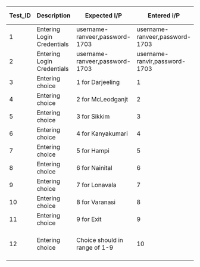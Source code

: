 |Test_ID|Description|Expected I/P|Entered i/P|Expected O/P|Actual O/P|Result|    
|----|-----|-------|------| -----|------|-------|       
|1|Entering Login Credentials|username-ranveer,password-1703|username-ranveer,password-1703|Sucessfully Logged in|Sucessfully Logged in|Success|  
|2|Entering Login Credentials|username-ranveer,password-1703|username-ranvir,password-1703|Wrong Password try gain |Wrong Password try gain|Success| 
|3|Entering choice|1 for Darjeeling|1|Details Displayed |Details Displayed|Success|
|4|Entering choice|2 for McLeodganjt|2|Details Displayed |Details Displayed|Success|
|5|Entering choice|3 for Sikkim|3|Details Displayed |Details Displayed|Success|
|6|Entering choice|4 for Kanyakumari|4|Details Displayed |Details Displayed|Success|
|7|Entering choice|5 for Hampi|5|Details Displayed |Details Displayed|Success|
|8|Entering choice|6 for Nainital|6|Details Displayed |Details Displayed|Success|
|9|Entering choice|7 for Lonavala|7|Details Displayed |Details Displayed|Success|
|10|Entering choice|8 for Varanasi|8|Details Displayed |Details Displayed|Success|
|11|Entering choice|9 for Exit|9|Exiting Now |Exiting Now|Success|
|12|Entering choice|Choice should in range of 1-9|10|choose from the above options |choose from the above options|Success|
